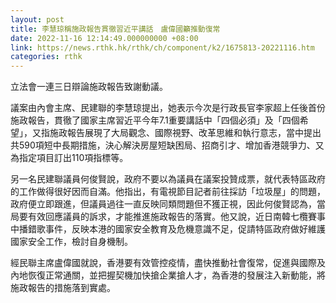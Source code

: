 ```yaml
---
layout: post
title: 李慧琼稱施政報告貫徹習近平講話　盧偉國籲推動復常
date: 2022-11-16 12:14:49.000000000 +08:00
link: https://news.rthk.hk/rthk/ch/component/k2/1675813-20221116.htm
categories: rthk
---
```


立法會一連三日辯論施政報告致謝動議。

議案由內會主席、民建聯的李慧琼提出，她表示今次是行政長官李家超上任後首份施政報告，貫徹了國家主席習近平今年7.1重要講話中「四個必須」及「四個希望」，又指施政報告展現了大局觀念、國際視野、改革思維和執行意志，當中提出共590項短中長期措施，決心解決房屋短缺困局、招商引才、增加香港競爭力、又為指定項目訂出110項指標等。

另一名民建聯議員何俊賢說，政府不要以為議員在議案投贊成票，就代表特區政府的工作做得很好因而自滿。他指出，有電視節目記者前往採訪「垃圾屋」的問題，政府便立即跟進，但議員過往一直反映同類問題但不獲正視，因此何俊賢認為，當局要有效回應議員的訴求，才能推進施政報告的落實。他又說，近日南韓七欖賽事中播錯歌事件，反映本港的國家安全教育及危機意識不足，促請特區政府做好維護國家安全工作，檢討自身機制。

經民聯主席盧偉國就說，香港要有效管控疫情，盡快推動社會復常，促進與國際及內地恢復正常通關，並把握契機加快搶企業搶人才，為香港的發展注入新動能，將施政報告的措施落到實處。
